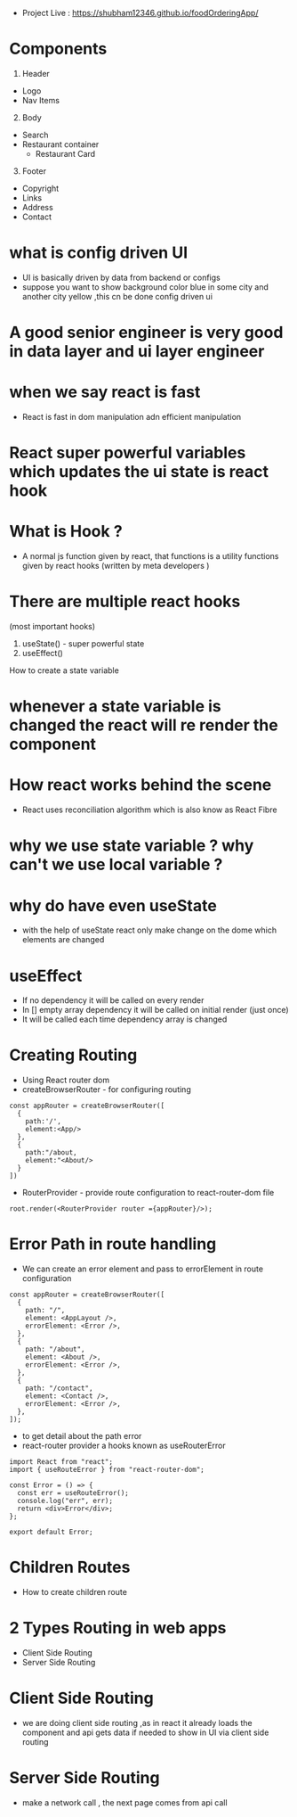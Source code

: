 - Project Live : https://shubham12346.github.io/foodOrderingApp/

# Components

1.  Header

- Logo
- Nav Items

2. Body

- Search
- Restaurant container
  - Restaurant Card

3. Footer

- Copyright
- Links
- Address
- Contact

# what is config driven UI

- UI is basically driven by data from backend or configs
- suppose you want to show background color blue in some city and another city yellow ,this cn be done config driven ui

# A good senior engineer is very good in data layer and ui layer engineer

# when we say react is fast

- React is fast in dom manipulation adn efficient manipulation

# React super powerful variables which updates the ui state is react hook

# What is Hook ?

- A normal js function given by react, that functions is a utility functions given by react hooks (written by meta developers )

# There are multiple react hooks

(most important hooks)

1. useState() - super powerful state
2. useEffect()

How to create a state variable

# whenever a state variable is changed the react will re render the component

# How react works behind the scene

- React uses reconciliation algorithm which is also know as React Fibre

# why we use state variable ? why can't we use local variable ?

# why do have even useState

- with the help of useState react only make change on the dome which elements are changed

# useEffect

- If no dependency it will be called on every render
- In [] empty array dependency it will be called on initial render (just once)
- It will be called each time dependency array is changed

# Creating Routing

- Using React router dom
- createBrowserRouter - for configuring routing

```
const appRouter = createBrowserRouter([
  {
    path:'/',
    element:<App/>
  },
  {
    path:"/about,
    element:"<About/>
  }
])
```

- RouterProvider - provide route configuration to react-router-dom file

```
root.render(<RouterProvider router ={appRouter}/>);

```

# Error Path in route handling

- We can create an error element and pass to errorElement in route configuration

```
const appRouter = createBrowserRouter([
  {
    path: "/",
    element: <AppLayout />,
    errorElement: <Error />,
  },
  {
    path: "/about",
    element: <About />,
    errorElement: <Error />,
  },
  {
    path: "/contact",
    element: <Contact />,
    errorElement: <Error />,
  },
]);
```

- to get detail about the path error
- react-router provider a hooks known as useRouterError

```
import React from "react";
import { useRouteError } from "react-router-dom";

const Error = () => {
  const err = useRouteError();
  console.log("err", err);
  return <div>Error</div>;
};

export default Error;

```

# Children Routes

- How to create children route

# 2 Types Routing in web apps

- Client Side Routing
- Server Side Routing

# Client Side Routing

- we are doing client side routing ,as in react it already loads the component and api gets data if needed to show in UI via client side routing

# Server Side Routing

- make a network call , the next page comes from api call
